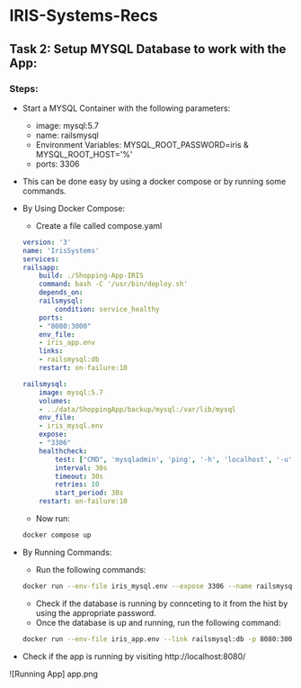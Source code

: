 # IRIS-Systems-Recs

## Task 2: Setup MYSQL Database to work with the App:

### Steps:
* Start a MYSQL Container with the following parameters:
  * image: mysql:5.7
  * name: railsmysql
  * Environment Variables: MYSQL_ROOT_PASSWORD=iris &
MYSQL_ROOT_HOST='%'
  * ports: 3306

* This can be done easy by using a docker compose or by running some commands.
* By Using Docker Compose:
    * Create a file called compose.yaml
    ```yaml
    version: '3'
    name: 'IrisSystems'
    services:
    railsapp:
        build: ./Shopping-App-IRIS
        command: bash -C '/usr/bin/deploy.sh'
        depends_on:
        railsmysql:
            condition: service_healthy
        ports:
        - "8080:3000"
        env_file: 
        - iris_app.env
        links:
        - railsmysql:db
        restart: on-failure:10

    railsmysql:
        image: mysql:5.7
        volumes:
        - ../data/ShoppingApp/backup/mysql:/var/lib/mysql
        env_file:
        - iris_mysql.env
        expose: 
        - "3306"
        healthcheck:
            test: ["CMD", 'mysqladmin', 'ping', '-h', 'localhost', '-u', 'root', '-p$$MYSQL_ROOT_PASSWORD' ]
            interval: 30s
            timeout: 30s
            retries: 10
            start_period: 30s
        restart: on-failure:10
    ```
    * Now run:
    ```bash
    docker compose up
    ```
* By Running Commands:
    * Run the following commands:
    ```bash
    docker run --env-file iris_mysql.env --expose 3306 --name railsmysql mysql:5.7
    ```
    * Check if the database is running by connceting to it from the hist by using the appropriate password.
    * Once the database is up and running, run the following command:

    ```bash
    docker run --env-file iris_app.env --link railsmysql:db -p 8080:3000 --name railsapp iris_shopping_app bash -C '/usr/bin/deploy.sh'
    ```
* Check if the app is running by visiting http://localhost:8080/

![Running App] app.png
